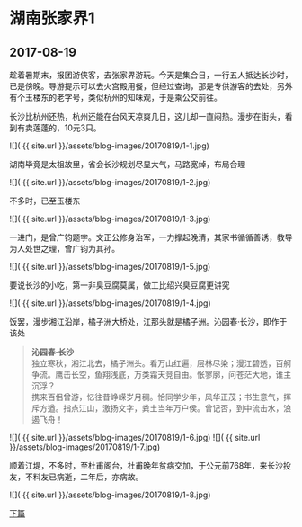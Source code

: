湖南张家界1
====================

2017-08-19
------------------------

趁着暑期末，报团游侠客，去张家界游玩。今天是集合日，一行五人抵达长沙时，已是傍晚。导游提示可以去火宫殿用餐，但经过查询，那是专供游客的去处，另外有个玉楼东的老字号，类似杭州的知味观，于是乘公交前往。

长沙比杭州还热，杭州还能在台风天凉爽几日，这儿却一直闷热。漫步在街头，看到有卖莲蓬的，10元3只。

![]( {{ site.url }}/assets/blog-images/20170819/1-1.jpg)

湖南毕竟是太祖故里，省会长沙规划尽显大气，马路宽绰，布局合理

![]( {{ site.url }}/assets/blog-images/20170819/1-2.jpg)

不多时，已至玉楼东

![]( {{ site.url }}/assets/blog-images/20170819/1-3.jpg)

一进门，是曾广钧题字。文正公修身治军，一力撑起晚清，其家书循循善诱，教导为人处世之理，曾广钧为其孙。

![]( {{ site.url }}/assets/blog-images/20170819/1-5.jpg)

要说长沙的小吃，第一非臭豆腐莫属，做工比绍兴臭豆腐更讲究

![]( {{ site.url }}/assets/blog-images/20170819/1-4.jpg)

饭罢，漫步湘江沿岸，橘子洲大桥处，江那头就是橘子洲。沁园春·长沙，即作于该处
> **沁园春·长沙**  
独立寒秋，湘江北去，橘子洲头。看万山红遍，层林尽染；漫江碧透，百舸争流。鹰击长空，鱼翔浅底，万类霜天竞自由。怅寥廓，问苍茫大地，谁主沉浮？  
携来百侣曾游，忆往昔峥嵘岁月稠。恰同学少年，风华正茂；书生意气，挥斥方遒。指点江山，激扬文字，粪土当年万户侯。曾记否，到中流击水，浪遏飞舟！

![]( {{ site.url }}/assets/blog-images/20170819/1-6.jpg)
![]( {{ site.url }}/assets/blog-images/20170819/1-7.jpg)

顺着江堤，不多时，至杜甫阁台，杜甫晚年贫病交加，于公元前768年，来长沙投友，不料友已病逝，二年后，亦病故。

![]( {{ site.url }}/assets/blog-images/20170819/1-8.jpg)

[下篇](/2017/08/20/张家界2.html)